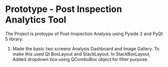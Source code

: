 # Prototype - Post Inspection Analytics Tool 

The Project is protoype of Post-Inspection Analysis using Pyside 2 and PyQt 5 library. 

1. Made the basic two screens Analysis Dashboard and Image Gallery. To make this used Qt BoxLayout and StackLayout. In StackBoxLayout, Added dropdown box using QComboBox object for filter purpose.